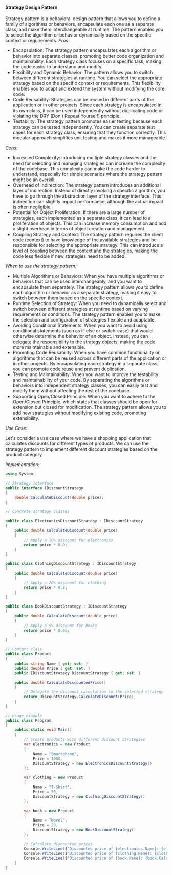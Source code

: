 #### Strategy Design Pattern
Strategy pattern is a behavioral design pattern that allows you to define a family of algorithms or behaviors, encapsulate each one as a separate class, and make them interchangeable at runtime. The pattern enables you to select the algorithm or behavior dynamically based on the specific context or requirements.
*Pros:*
- Encapsulation: The strategy pattern encapsulates each algorithm or behavior into separate classes, promoting better code organization and maintainability. Each strategy class focuses on a specific task, making the code easier to understand and modify.
- Flexibility and Dynamic Behavior: The pattern allows you to switch between different strategies at runtime. You can select the appropriate strategy based on the specific context or requirements. This flexibility enables you to adapt and extend the system without modifying the core code.
- Code Reusability: Strategies can be reused in different parts of the application or in other projects. Since each strategy is encapsulated in its own class, it can be used independently without duplicating code or violating the DRY (Don't Repeat Yourself) principle.
- Testability: The strategy pattern promotes easier testing because each strategy can be tested independently. You can create separate test cases for each strategy class, ensuring that they function correctly. This modular approach simplifies unit testing and makes it more manageable.

*Cons:*
- Increased Complexity: Introducing multiple strategy classes and the need for selecting and managing strategies can increase the complexity of the codebase. This complexity can make the code harder to understand, especially for simple scenarios where the strategy pattern might be an overkill.
- Overhead of Indirection: The strategy pattern introduces an additional layer of indirection. Instead of directly invoking a specific algorithm, you have to go through the abstraction layer of the strategy interface. This indirection can slightly impact performance, although the actual impact is often negligible.
- Potential for Object Proliferation: If there are a large number of strategies, each implemented as a separate class, it can lead to a proliferation of objects. This can increase memory consumption and add a slight overhead in terms of object creation and management.
- Coupling Strategy and Context: The strategy pattern requires the client code (context) to have knowledge of the available strategies and be responsible for selecting the appropriate strategy. This can introduce a level of coupling between the context and the strategies, making the code less flexible if new strategies need to be added.

*When to use the strategy pattern:*
- Multiple Algorithms or Behaviors: When you have multiple algorithms or behaviors that can be used interchangeably, and you want to encapsulate them separately. The strategy pattern allows you to define each algorithm or behavior as a separate strategy, making it easy to switch between them based on the specific context.
- Runtime Selection of Strategy: When you need to dynamically select and switch between different strategies at runtime based on varying requirements or conditions. The strategy pattern enables you to make the selection and configuration of strategies flexible and adaptable.
- Avoiding Conditional Statements: When you want to avoid using conditional statements (such as if-else or switch-case) that would otherwise determine the behavior of an object. Instead, you can delegate the responsibility to the strategy objects, making the code more maintainable and extensible.
- Promoting Code Reusability: When you have common functionality or algorithms that can be reused across different parts of the application or in other projects. By encapsulating each strategy in a separate class, you can promote code reuse and prevent duplication.
- Testing and Maintainability: When you want to improve the testability and maintainability of your code. By separating the algorithms or behaviors into independent strategy classes, you can easily test and modify them without affecting the rest of the codebase.
- Supporting Open/Closed Principle: When you want to adhere to the Open/Closed Principle, which states that classes should be open for extension but closed for modification. The strategy pattern allows you to add new strategies without modifying existing code, promoting extensibility.

*Use Case:*

Let's consider a use case where we have a shopping application that calculates discounts for different types of products. We can use the strategy pattern to implement different discount strategies based on the product category

*Implementation:*

```csharp
using System;

// Strategy interface
public interface IDiscountStrategy
{
    double CalculateDiscount(double price);
}

// Concrete strategy classes

public class ElectronicsDiscountStrategy : IDiscountStrategy
{
    public double CalculateDiscount(double price)
    {
        // Apply a 10% discount for electronics
        return price * 0.9;
    }
}

public class ClothingDiscountStrategy : IDiscountStrategy
{
    public double CalculateDiscount(double price)
    {
        // Apply a 20% discount for clothing
        return price * 0.8;
    }
}

public class BookDiscountStrategy : IDiscountStrategy
{
    public double CalculateDiscount(double price)
    {
        // Apply a 5% discount for books
        return price * 0.95;
    }
}

// Context class
public class Product
{
    public string Name { get; set; }
    public double Price { get; set; }
    public IDiscountStrategy DiscountStrategy { get; set; }

    public double CalculateDiscountedPrice()
    {
        // Delegate the discount calculation to the selected strategy
        return DiscountStrategy.CalculateDiscount(Price);
    }
}

// Usage example
public class Program
{
    public static void Main()
    {
        // Create products with different discount strategies
        var electronics = new Product
        {
            Name = "Smartphone",
            Price = 1000,
            DiscountStrategy = new ElectronicsDiscountStrategy()
        };

        var clothing = new Product
        {
            Name = "T-Shirt",
            Price = 50,
            DiscountStrategy = new ClothingDiscountStrategy()
        };

        var book = new Product
        {
            Name = "Novel",
            Price = 20,
            DiscountStrategy = new BookDiscountStrategy()
        };

        // Calculate discounted prices
        Console.WriteLine($"Discounted price of {electronics.Name}: {electronics.CalculateDiscountedPrice()}");
        Console.WriteLine($"Discounted price of {clothing.Name}: {clothing.CalculateDiscountedPrice()}");
        Console.WriteLine($"Discounted price of {book.Name}: {book.CalculateDiscountedPrice()}");
    }
}
```
